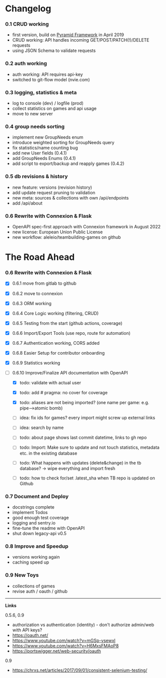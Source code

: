 # Changelog

### 0.1 CRUD working
- first version, build on [Pyramid Framework](https://trypyramid.com/) in April 2019
- CRUD working: API handles incoming GET/POST/PATCH(!)/DELETE requests
- using JSON Schema to validate requests

### 0.2 auth working
- auth working: API requires api-key
- switched to git-flow model (nvie.com)

### 0.3 logging, statistics & meta
- log to console (dev) / logfile (prod)
- collect statistics on games and api usage
- move to new server

### 0.4 group needs sorting
- implement new GroupNeeds enum
- introduce weighted sorting for GroupNeeds query
- fix statistics/name counting bug
- add new User fields (0.4.1)
- add GroupNeeds Enums (0.4.1)
- add script to export/backup and reapply games (0.4.2)

### 0.5 db revisions & history
- new feature: versions (revision history)
- add update request pruning to validation
- new meta: sources & collections with own /api/endpoints
- add /api/about

### 0.6 Rewrite with Connexion & Flask
- OpenAPI spec-first approach with Connexion framework in August 2022
- new license: European Union Public License
- new workflow: aleleio/teambuilding-games on github

# The Road Ahead

### 0.6 Rewrite with Connexion & Flask
- [x] 0.6.1 move from gitlab to github
- [x] 0.6.2 move to connexion
- [x] 0.6.3 ORM working
- [x] 0.6.4 Core Logic working (filtering, CRUD)
- [x] 0.6.5 Testing from the start (github actions, coverage)
- [x] 0.6.6 Import/Export Tools (use repo, route for automation)
- [x] 0.6.7 Authentication working, CORS added  
- [x] 0.6.8 Easier Setup for contributor onboarding
- [x] 0.6.9 Statistics working

- [ ] 0.6.10 Improve/Finalize API documentation with OpenAPI
  - [x] todo: validate with actual user
  - [x] todo: add # pragma: no cover for coverage
  - [x] todo: aliases are not being imported? (one name per game: e.g. pipe-->atomic bomb)
  - [ ] idea: fix ids for games? every import might screw up external links
  - [ ] idea: search by name
  - [ ] todo: about page shows last commit datetime, links to gh repo
  - [ ] todo: Import: Make sure to update and not touch statistics, metadata etc. in the existing database
  - [ ] todo: What happens with updates (delete&change) in the tb database? -> wipe everything and import fresh
  - [ ] todo: how to check for/set .latest_sha when TB repo is updated on Github


### 0.7 Document and Deploy
- docstrings complete
- implement Todos
- good enough test coverage
- logging and sentry.io
- fine-tune the readme with OpenAPI 
- shut down legacy-api v0.5

### 0.8 Improve and Speedup
- versions working again
- caching speed up
  
### 0.9 New Toys
- collections of games
- revise auth / oauth / github



---
**Links**

0.5.6, 0.9
- authorization vs authentication (identity) - don't authorize admin/web with API keys?
- https://oauth.net/
- https://www.youtube.com/watch?v=mGSp-vsewxI
- https://www.youtube.com/watch?v=H6MxsFMAoP8
- https://portswigger.net/web-security/oauth

0.9
- https://chrxs.net/articles/2017/09/01/consistent-selenium-testing/
